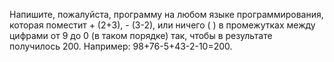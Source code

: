 Напишите, пожалуйста, программу на любом языке программирования, которая поместит + (2+3), - (3-2), или ничего ( ) в
промежутках между цифрами от 9 до 0 (в таком порядке) так, чтобы в результате получилось 200. Например: 98+76-5+43-2-10=200.
